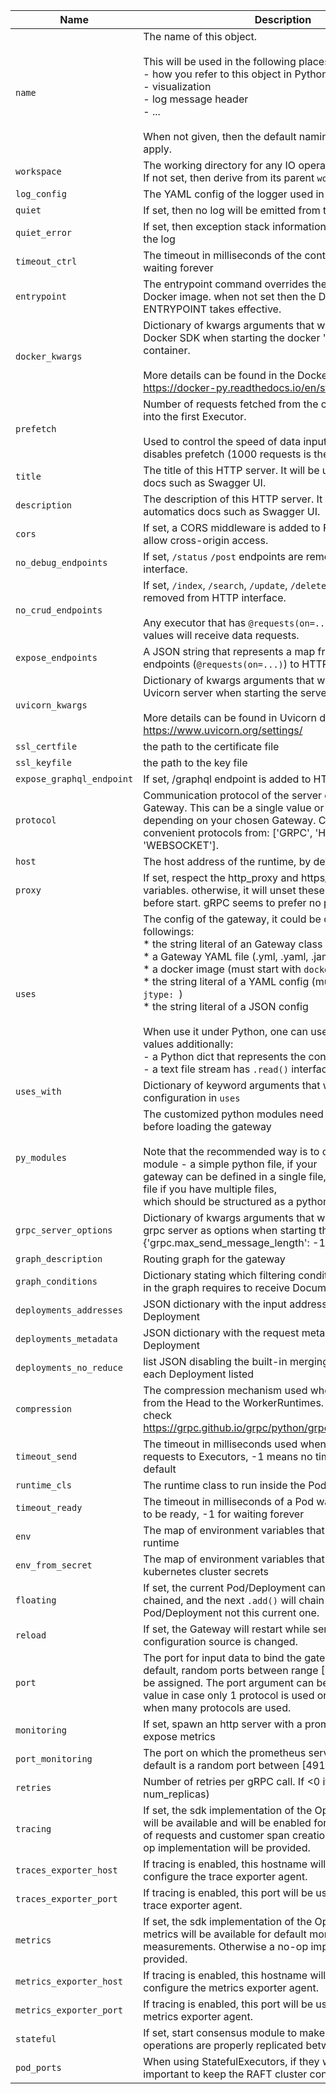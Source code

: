 | Name | Description | Type | Default |
|----|----|----|----|
| `name` | The name of this object.<br><br>    This will be used in the following places:<br>    - how you refer to this object in Python/YAML/CLI<br>    - visualization<br>    - log message header<br>    - ...<br><br>    When not given, then the default naming strategy will apply. | `string` | `gateway` |
| `workspace` | The working directory for any IO operations in this object. If not set, then derive from its parent `workspace`. | `string` | `None` |
| `log_config` | The YAML config of the logger used in this object. | `string` | `default` |
| `quiet` | If set, then no log will be emitted from this object. | `boolean` | `False` |
| `quiet_error` | If set, then exception stack information will not be added to the log | `boolean` | `False` |
| `timeout_ctrl` | The timeout in milliseconds of the control request, -1 for waiting forever | `number` | `60` |
| `entrypoint` | The entrypoint command overrides the ENTRYPOINT in Docker image. when not set then the Docker image ENTRYPOINT takes effective. | `string` | `None` |
| `docker_kwargs` | Dictionary of kwargs arguments that will be passed to Docker SDK when starting the docker '<br>container. <br><br>More details can be found in the Docker SDK docs:  https://docker-py.readthedocs.io/en/stable/ | `object` | `None` |
| `prefetch` | Number of requests fetched from the client before feeding into the first Executor. <br>    <br>    Used to control the speed of data input into a Flow. 0 disables prefetch (1000 requests is the default) | `number` | `1000` |
| `title` | The title of this HTTP server. It will be used in automatics docs such as Swagger UI. | `string` | `None` |
| `description` | The description of this HTTP server. It will be used in automatics docs such as Swagger UI. | `string` | `None` |
| `cors` | If set, a CORS middleware is added to FastAPI frontend to allow cross-origin access. | `boolean` | `False` |
| `no_debug_endpoints` | If set, `/status` `/post` endpoints are removed from HTTP interface. | `boolean` | `False` |
| `no_crud_endpoints` | If set, `/index`, `/search`, `/update`, `/delete` endpoints are removed from HTTP interface.<br><br>        Any executor that has `@requests(on=...)` bound with those values will receive data requests. | `boolean` | `False` |
| `expose_endpoints` | A JSON string that represents a map from executor endpoints (`@requests(on=...)`) to HTTP endpoints. | `string` | `None` |
| `uvicorn_kwargs` | Dictionary of kwargs arguments that will be passed to Uvicorn server when starting the server<br><br>More details can be found in Uvicorn docs: https://www.uvicorn.org/settings/ | `object` | `None` |
| `ssl_certfile` | the path to the certificate file | `string` | `None` |
| `ssl_keyfile` | the path to the key file | `string` | `None` |
| `expose_graphql_endpoint` | If set, /graphql endpoint is added to HTTP interface. | `boolean` | `False` |
| `protocol` | Communication protocol of the server exposed by the Gateway. This can be a single value or a list of protocols, depending on your chosen Gateway. Choose the convenient protocols from: ['GRPC', 'HTTP', 'WEBSOCKET']. | `array` | `[<GatewayProtocolType.GRPC: 0>]` |
| `host` | The host address of the runtime, by default it is 0.0.0.0. | `string` | `0.0.0.0` |
| `proxy` | If set, respect the http_proxy and https_proxy environment variables. otherwise, it will unset these proxy variables before start. gRPC seems to prefer no proxy | `boolean` | `False` |
| `uses` | The config of the gateway, it could be one of the followings:<br>        * the string literal of an Gateway class name<br>        * a Gateway YAML file (.yml, .yaml, .jaml)<br>        * a docker image (must start with `docker://`)<br>        * the string literal of a YAML config (must start with `!` or `jtype: `)<br>        * the string literal of a JSON config<br><br>        When use it under Python, one can use the following values additionally:<br>        - a Python dict that represents the config<br>        - a text file stream has `.read()` interface | `string` | `None` |
| `uses_with` | Dictionary of keyword arguments that will override the `with` configuration in `uses` | `object` | `None` |
| `py_modules` | The customized python modules need to be imported before loading the gateway<br><br>Note that the recommended way is to only import a single module - a simple python file, if your<br>gateway can be defined in a single file, or an ``__init__.py`` file if you have multiple files,<br>which should be structured as a python package. | `array` | `None` |
| `grpc_server_options` | Dictionary of kwargs arguments that will be passed to the grpc server as options when starting the server, example : {'grpc.max_send_message_length': -1} | `object` | `None` |
| `graph_description` | Routing graph for the gateway | `string` | `{}` |
| `graph_conditions` | Dictionary stating which filtering conditions each Executor in the graph requires to receive Documents. | `string` | `{}` |
| `deployments_addresses` | JSON dictionary with the input addresses of each Deployment | `string` | `{}` |
| `deployments_metadata` | JSON dictionary with the request metadata for each Deployment | `string` | `{}` |
| `deployments_no_reduce` | list JSON disabling the built-in merging mechanism for each Deployment listed | `string` | `[]` |
| `compression` | The compression mechanism used when sending requests from the Head to the WorkerRuntimes. For more details, check https://grpc.github.io/grpc/python/grpc.html#compression. | `string` | `None` |
| `timeout_send` | The timeout in milliseconds used when sending data requests to Executors, -1 means no timeout, disabled by default | `number` | `None` |
| `runtime_cls` | The runtime class to run inside the Pod | `string` | `GatewayRuntime` |
| `timeout_ready` | The timeout in milliseconds of a Pod waits for the runtime to be ready, -1 for waiting forever | `number` | `600000` |
| `env` | The map of environment variables that are available inside runtime | `object` | `None` |
| `env_from_secret` | The map of environment variables that are read from kubernetes cluster secrets | `object` | `None` |
| `floating` | If set, the current Pod/Deployment can not be further chained, and the next `.add()` will chain after the last Pod/Deployment not this current one. | `boolean` | `False` |
| `reload` | If set, the Gateway will restart while serving if YAML configuration source is changed. | `boolean` | `False` |
| `port` | The port for input data to bind the gateway server to, by default, random ports between range [49152, 65535] will be assigned. The port argument can be either 1 single value in case only 1 protocol is used or multiple values when many protocols are used. | `number` | `random in [49152, 65535]` |
| `monitoring` | If set, spawn an http server with a prometheus endpoint to expose metrics | `boolean` | `False` |
| `port_monitoring` | The port on which the prometheus server is exposed, default is a random port between [49152, 65535] | `number` | `random in [49152, 65535]` |
| `retries` | Number of retries per gRPC call. If <0 it defaults to max(3, num_replicas) | `number` | `-1` |
| `tracing` | If set, the sdk implementation of the OpenTelemetry tracer will be available and will be enabled for automatic tracing of requests and customer span creation. Otherwise a no-op implementation will be provided. | `boolean` | `False` |
| `traces_exporter_host` | If tracing is enabled, this hostname will be used to configure the trace exporter agent. | `string` | `None` |
| `traces_exporter_port` | If tracing is enabled, this port will be used to configure the trace exporter agent. | `number` | `None` |
| `metrics` | If set, the sdk implementation of the OpenTelemetry metrics will be available for default monitoring and custom measurements. Otherwise a no-op implementation will be provided. | `boolean` | `False` |
| `metrics_exporter_host` | If tracing is enabled, this hostname will be used to configure the metrics exporter agent. | `string` | `None` |
| `metrics_exporter_port` | If tracing is enabled, this port will be used to configure the metrics exporter agent. | `number` | `None` |
| `stateful` | If set, start consensus module to make sure write operations are properly replicated between all the replicas | `boolean` | `False` |
| `pod_ports` | When using StatefulExecutors, if they want to restart it is important to keep the RAFT cluster configuration | `number` | `[]` |